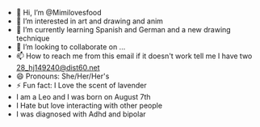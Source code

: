 - 👋 Hi, I’m @Mimilovesfood
- 👀 I’m interested in art and drawing and anim
- 🌱 I’m currently learning Spanish and German and a new drawing technique
- 💞️ I’m looking to collaborate on ...
- 📫 How to reach me from this email if it doesn't work tell me I have two 28_hj149240@dist60.net
- 😄 Pronouns: She/Her/Her's
- ⚡ Fun fact: I Love the scent of lavender
- I am a Leo and I was born on August 7th
- I Hate but love interacting with other people
- I was diagnosed with Adhd and bipolar 

<!---
Mimilovesfood/Mimilovesfood is a ✨ special ✨ repository because its `README.md` (this file) appears on your GitHub profile.
You can click the Preview link to take a look at your changes.
--->
